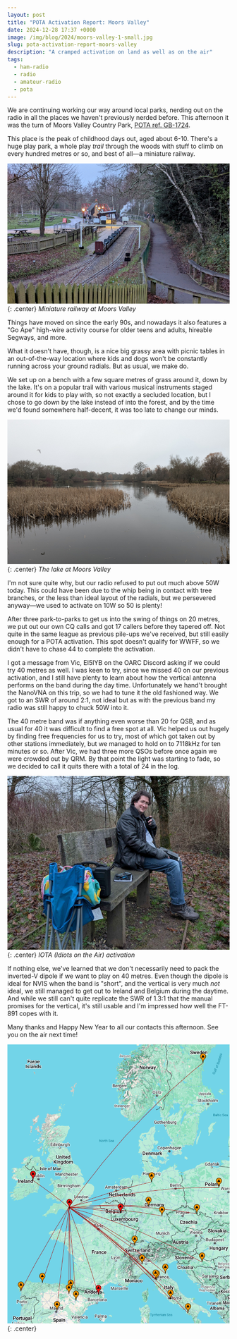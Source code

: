 ```yaml
---
layout: post
title: "POTA Activation Report: Moors Valley"
date: 2024-12-28 17:37 +0000
image: /img/blog/2024/moors-valley-1-small.jpg
slug: pota-activation-report-moors-valley
description: "A cramped activation on land as well as on the air"
tags:
  - ham-radio
  - radio
  - amateur-radio
  - pota
---
```


We are continuing working our way around local parks, nerding out on the radio in all the places we haven't previously nerded before. This afternoon it was the turn of Moors Valley Country Park, [POTA ref. GB-1724](https://pota.app/#/park/GB-1724).

This place is the peak of childhood days out, aged about 6-10. There's a huge play park, a whole play *trail* through the woods with stuff to climb on every hundred metres or so, and best of all&mdash;a miniature railway.

![View from behind of a miniature train at a station](/img/blog/2024/moors-valley-2.jpg){: .center}
*Miniature railway at Moors Valley*

Things have moved on since the early 90s, and nowadays it also features a "Go Ape" high-wire activity course for older teens and adults, hireable Segways, and more.

What it doesn't have, though, is a nice big grassy area with picnic tables in an out-of-the-way location where kids and dogs won't be constantly running across your ground radials. But as usual, we make do.

We set up on a bench with a few square metres of grass around it, down by the lake. It's on a popular trail with various musical instruments staged around it for kids to play with, so not exactly a secluded location, but I chose to go down by the lake instead of into the forest, and by the time we'd found somewhere half-decent, it was too late to change our minds.

![A lake with rushes and birds, under a grey sky](/img/blog/2024/moors-valley-1.jpg){: .center}
*The lake at Moors Valley*

I'm not sure quite why, but our radio refused to put out much above 50W today. This could have been due to the whip being in contact with tree branches, or the less than ideal layout of the radials, but we persevered anyway&mdash;we used to activate on 10W so 50 is plenty!

After three park-to-parks to get us into the swing of things on 20 metres, we put out our own CQ calls and got 17 callers before they tapered off. Not quite in the same league as previous pile-ups we've received, but still easily enough for a POTA activation. This spot doesn't qualify for WWFF, so we didn't have to chase 44 to complete the activation.

I got a message from Vic, EI5IYB on the OARC Discord asking if we could try 40 metres as well. I was keen to try, since we missed 40 on our previous activation, and I still have plenty to learn about how the vertical antenna performs on the band during the day time. Unfortunately we hand't brought the NanoVNA on this trip, so we had to tune it the old fashioned way. We got to an SWR of around 2:1, not ideal but as with the previous band my radio was still happy to chuck 50W into it.

The 40 metre band was if anything even worse than 20 for QSB, and as usual for 40 it was difficult to find a free spot at all. Vic helped us out hugely by finding free frequencies for us to try, most of which got taken out by other stations immediately, but we managed to hold on to 7118kHz for ten minutes or so. After Vic, we had three more QSOs before once again we were crowded out by QRM. By that point the light was starting to fade, so we decided to call it quits there with a total of 24 in the log.

![Me sat on a bench using the radio](/img/blog/2024/moors-valley-3.jpg){: .center}
*IOTA (Idiots on the Air) activation*

If nothing else, we've learned that we don't necessarily need to pack the inverted-V dipole if we want to play on 40 metres. Even though the dipole is ideal for NVIS when the band is "short", and the vertical is very much *not* ideal, we still managed to get out to Ireland and Belgium during the daytime. And while we still can't quite replicate the SWR of 1.3:1 that the manual promises for the vertical, it's still usable and I'm impressed how well the FT-891 copes with it.

Many thanks and Happy New Year to all our contacts this afternoon. See you on the air next time!

![Map of contacts](/img/blog/2024/moors-valley-map.png){: .center}
